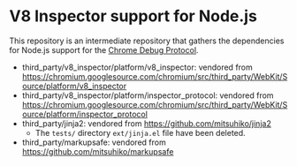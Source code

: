 V8 Inspector support for Node.js
================================

This repository is an intermediate repository that gathers the dependencies for
Node.js support for the [Chrome Debug Protocol](https://developer.chrome.com/devtools/docs/debugger-protocol).

* third_party/v8_inspector/platform/v8_inspector: vendored from https://chromium.googlesource.com/chromium/src/third_party/WebKit/Source/platform/v8_inspector
* third_party/v8_inspector/platform/inspector_protocol: vendored from https://chromium.googlesource.com/chromium/src/third_party/WebKit/Source/platform/inspector_protocol
* third_party/jinja2: vendored from https://github.com/mitsuhiko/jinja2
  * The `tests/` directory `ext/jinja.el` file have been deleted.
* third_party/markupsafe: vendored from https://github.com/mitsuhiko/markupsafe
